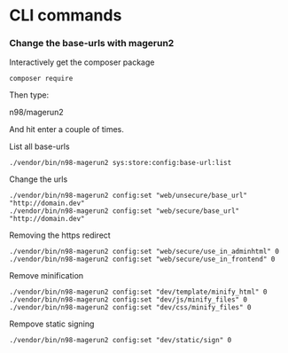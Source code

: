 # CLI commands

### Change the base-urls with magerun2

Interactively get the composer package

    composer require

Then type:

  n98/magerun2
  
And hit enter a couple of times.

List all base-urls

    ./vendor/bin/n98-magerun2 sys:store:config:base-url:list

Change the urls

    ./vendor/bin/n98-magerun2 config:set "web/unsecure/base_url" "http://domain.dev"
    ./vendor/bin/n98-magerun2 config:set "web/secure/base_url" "http://domain.dev"

Removing the https redirect

    ./vendor/bin/n98-magerun2 config:set "web/secure/use_in_adminhtml" 0
    ./vendor/bin/n98-magerun2 config:set "web/secure/use_in_frontend" 0

Remove minification

    ./vendor/bin/n98-magerun2 config:set "dev/template/minify_html" 0
    ./vendor/bin/n98-magerun2 config:set "dev/js/minify_files" 0
    ./vendor/bin/n98-magerun2 config:set "dev/css/minify_files" 0

Rempove static signing

    ./vendor/bin/n98-magerun2 config:set "dev/static/sign" 0
